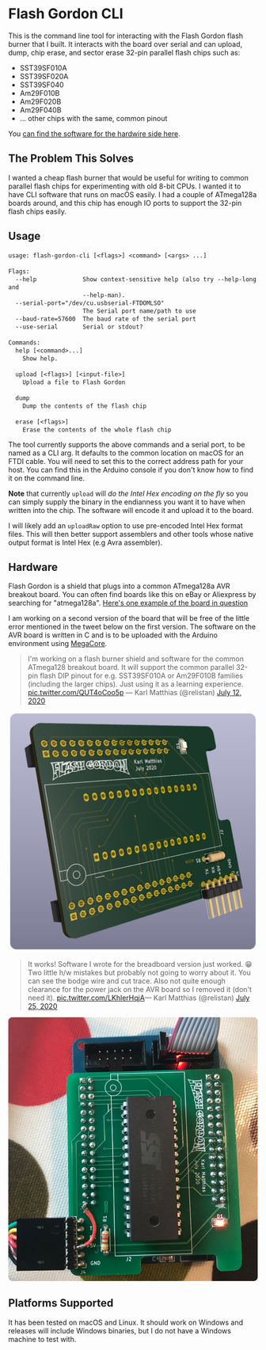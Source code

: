 Flash Gordon CLI
================

This is the command line tool for interacting with the Flash Gordon flash
burner that I built. It interacts with the board over serial and can upload,
dump, chip erase, and sector erase 32-pin parallel flash chips such as:

 * SST39SF010A
 * SST39SF020A
 * SST39SF040
 * Am29F010B
 * Am29F020B
 * Am29F040B
 * ... other chips with the same, common pinout

You [can find the software for the hardwire side
here](https://github.com/relistan/flash-gordon-mcu).

The Problem This Solves
-----------------------

I wanted a cheap flash burner that would be useful for writing to common
parallel flash chips for experimenting with old 8-bit CPUs. I wanted it to have
CLI software that runs on macOS easily. I had a couple of ATmega128a boards
around, and  this chip has enough IO ports to support the 32-pin flash chips
easily.

Usage
-----
```
usage: flash-gordon-cli [<flags>] <command> [<args> ...]

Flags:
  --help             Show context-sensitive help (also try --help-long and
                     --help-man).
  --serial-port="/dev/cu.usbserial-FTDOMLSO"  
                     The Serial port name/path to use
  --baud-rate=57600  The baud rate of the serial port
  --use-serial       Serial or stdout?

Commands:
  help [<command>...]
    Show help.

  upload [<flags>] [<input-file>]
    Upload a file to Flash Gordon

  dump
    Dump the contents of the flash chip

  erase [<flags>]
    Erase the contents of the whole flash chip
```

The tool currently supports the above commands and a serial port, to be named
as a CLI arg. It defaults to the common location on macOS for an FTDI cable.
You will need to set this to the correct address path for your host. You can
find this in the Arduino console if you don't know how to find it on the
command line.

**Note** that currently `upload` will *do the Intel Hex encoding on the fly* so
you can simply supply the binary in the endianness you want it to have when
written into the chip. The software will encode it and upload it to the board.

I will likely add an `uploadRaw` option to use pre-encoded Intel Hex format
files. This will then better support assemblers and other tools whose native
output format is Intel Hex (e.g Avra assembler).

Hardware
--------

Flash Gordon is a shield that plugs into a common ATmega128a AVR breakout
board. You can often find boards like this on eBay or Aliexpress by searching
for "atmega128a". [Here's one example of the board in
question](https://www.ebay.com/itm/173100806719)

I am working on a second version of the board that will be free of the little
error mentioned in the tweet below on the first version. The software on the
AVR board is written in C and is to be uploaded with the Arduino environment
using [MegaCore](https://github.com/MCUdude/MegaCore).

>I'm working on a
flash burner shield and software for the common ATmega128 breakout board. It
will support the common parallel 32-pin flash DIP pinout for e.g. SST39SF010A
or Am29F010B families (including the larger chips). Just using it as a learning
experience. [pic.twitter.com/QUT4oCoo5p](https://t.co/QUT4oCoo5p) &mdash;
Karl Matthias (@relistan) [July 12,
2020]("https://twitter.com/relistan/status/1282256215960096775?ref_src=twsrc%5Etfw")

![Flash Gordon1](./images/image1.png)

>It works! Software I
wrote for the breadboard version just worked. 😁Two little h/w mistakes but
probably not going to worry about it. You can see the bodge wire and cut trace.
Also not quite enough clearance for the power jack on the AVR board so I
removed it (don't need it).
[pic.twitter.com/LKhlerHqjA](https://t.co/LKhlerHqjA)&mdash; Karl Matthias
(@relistan) [July 25,
2020]("https://twitter.com/relistan/status/1287041625605185538?ref_src=twsrc%5Etfw")

![Flash Gordon2](./images/image2.png)

Platforms Supported
-------------------

It has been tested on macOS and Linux. It should work on Windows and releases
will include Windows binaries, but I do not have a Windows machine to test
with.
